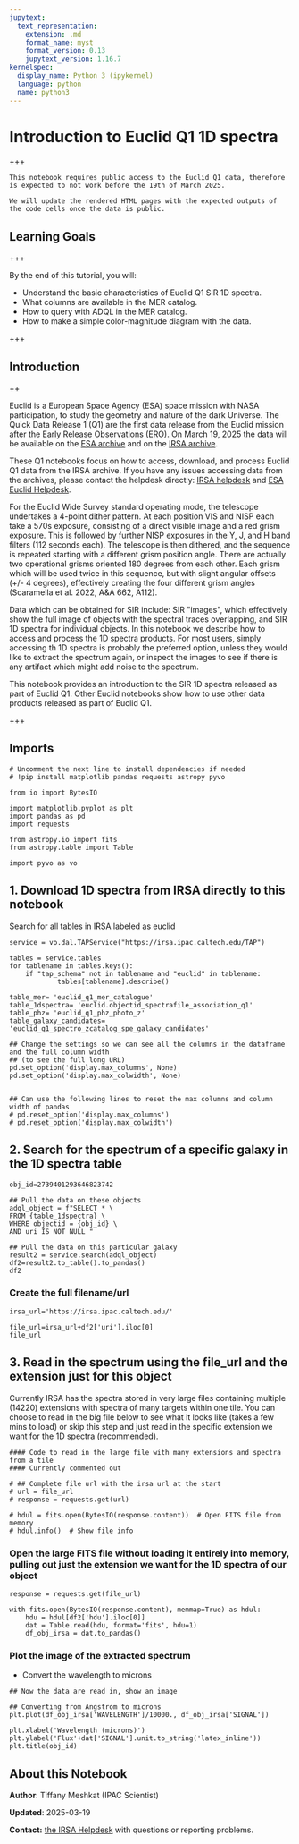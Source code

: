 ```yaml
---
jupytext:
  text_representation:
    extension: .md
    format_name: myst
    format_version: 0.13
    jupytext_version: 1.16.7
kernelspec:
  display_name: Python 3 (ipykernel)
  language: python
  name: python3
---
```


# Introduction to Euclid Q1 1D spectra

+++


```{warning}
This notebook requires public access to the Euclid Q1 data, therefore is expected to not work before the 19th of March 2025.

We will update the rendered HTML pages with the expected outputs of the code cells once the data is public.
```

## Learning Goals

+++

By the end of this tutorial, you will:
- Understand the basic characteristics of Euclid Q1 SIR 1D spectra.
- What columns are available in the MER catalog.
- How to query with ADQL in the MER catalog.
- How to make a simple color-magnitude diagram with the data.

+++

## Introduction

++

Euclid is a European Space Agency (ESA) space mission with NASA participation, to study the geometry and nature of the dark Universe.
The Quick Data Release 1 (Q1) are the first data release from the Euclid mission after the Early Release Observations (ERO).
On March 19, 2025 the data will be available on the [ESA archive](https://easidr.esac.esa.int/sas/) and on the [IRSA archive](https://irsa.ipac.caltech.edu).

These Q1 notebooks focus on how to access, download, and process Euclid Q1 data from the IRSA archive.
If you have any issues accessing data from the archives, please contact the helpdesk directly: [IRSA helpdesk](https://irsa.ipac.caltech.edu/docs/help_desk.html) and [ESA Euclid Helpdesk](https://support.cosmos.esa.int/euclid).

For the Euclid Wide Survey standard operating mode, the telescope undertakes a 4-point dither pattern.
At each position VIS and NISP each take a 570s exposure, consisting of a direct visible image and a red grism exposure.
This is followed by further NISP exposures in the Y, J, and H band filters (112 seconds each).
The telescope is then dithered, and the sequence is repeated starting with a different grism position angle.
There are actually two operational grisms oriented 180 degrees from each other. Each grism which will be used twice in this sequence, but with slight angular offsets (+/- 4 degrees), effectively creating the four different grism angles (Scaramella et al. 2022, A&A 662, A112).

Data which can be obtained for SIR include: SIR "images", which effectively show the full image of objects with the spectral traces overlapping, and SIR 1D spectra for individual objects.
In this notebook we describe how to access and process the 1D spectra products.
For most users, simply accessing th 1D spectra is probably the preferred option, unless they would like to extract the spectrum again, or inspect the images to see if there is any artifact which might add noise to the spectrum.

This notebook provides an introduction to the SIR 1D spectra released as part of Euclid Q1.
Other Euclid notebooks show how to use other data products released as part of Euclid Q1.

+++

## Imports

```{code-cell} ipython3
# Uncomment the next line to install dependencies if needed
# !pip install matplotlib pandas requests astropy pyvo
```

```{code-cell} ipython3
from io import BytesIO

import matplotlib.pyplot as plt
import pandas as pd
import requests

from astropy.io import fits
from astropy.table import Table

import pyvo as vo
```

## 1. Download 1D spectra from IRSA directly to this notebook

Search for all tables in IRSA labeled as euclid

```{code-cell} ipython3
service = vo.dal.TAPService("https://irsa.ipac.caltech.edu/TAP")

tables = service.tables
for tablename in tables.keys():
    if "tap_schema" not in tablename and "euclid" in tablename:
            tables[tablename].describe()
```

```{code-cell} ipython3
table_mer= 'euclid_q1_mer_catalogue'
table_1dspectra= 'euclid.objectid_spectrafile_association_q1'
table_phz= 'euclid_q1_phz_photo_z'
table_galaxy_candidates= 'euclid_q1_spectro_zcatalog_spe_galaxy_candidates'
```

```{code-cell} ipython3
## Change the settings so we can see all the columns in the dataframe and the full column width
## (to see the full long URL)
pd.set_option('display.max_columns', None)
pd.set_option('display.max_colwidth', None)


## Can use the following lines to reset the max columns and column width of pandas
# pd.reset_option('display.max_columns')
# pd.reset_option('display.max_colwidth')
```

## 2. Search for the spectrum of a specific galaxy in the 1D spectra table

```{code-cell} ipython3
obj_id=2739401293646823742

## Pull the data on these objects
adql_object = f"SELECT * \
FROM {table_1dspectra} \
WHERE objectid = {obj_id} \
AND uri IS NOT NULL "

## Pull the data on this particular galaxy
result2 = service.search(adql_object)
df2=result2.to_table().to_pandas()
df2
```

### Create the full filename/url

```{code-cell} ipython3
irsa_url='https://irsa.ipac.caltech.edu/'

file_url=irsa_url+df2['uri'].iloc[0]
file_url
```

## 3. Read in the spectrum using the file_url and the extension just for this object

Currently IRSA has the spectra stored in very large files containing multiple (14220) extensions with spectra of many targets within one tile. You can choose to read in the big file below to see what it looks like (takes a few mins to load) or skip this step and just read in the specific extension we want for the 1D spectra (recommended).

```{code-cell} ipython3
#### Code to read in the large file with many extensions and spectra from a tile
#### Currently commented out

# ## Complete file url with the irsa url at the start
# url = file_url
# response = requests.get(url)

# hdul = fits.open(BytesIO(response.content))  # Open FITS file from memory
# hdul.info()  # Show file info
```

### Open the large FITS file without loading it entirely into memory, pulling out just the extension we want for the 1D spectra of our object

```{code-cell} ipython3
response = requests.get(file_url)

with fits.open(BytesIO(response.content), memmap=True) as hdul:
    hdu = hdul[df2['hdu'].iloc[0]]
    dat = Table.read(hdu, format='fits', hdu=1)
    df_obj_irsa = dat.to_pandas()
```

### Plot the image of the extracted spectrum

- Convert the wavelength to microns

```{code-cell} ipython3
## Now the data are read in, show an image

## Converting from Angstrom to microns
plt.plot(df_obj_irsa['WAVELENGTH']/10000., df_obj_irsa['SIGNAL'])

plt.xlabel('Wavelength (microns)')
plt.ylabel('Flux'+dat['SIGNAL'].unit.to_string('latex_inline'))
plt.title(obj_id)
```

## About this Notebook

**Author**: Tiffany Meshkat (IPAC Scientist)

**Updated**: 2025-03-19

**Contact:** [the IRSA Helpdesk](https://irsa.ipac.caltech.edu/docs/help_desk.html) with questions or reporting problems.
